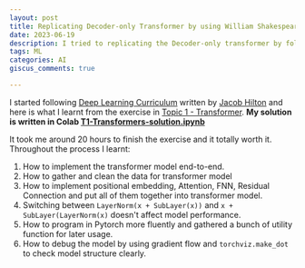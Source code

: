```yaml
---
layout: post
title: Replicating Decoder-only Transformer by using William Shakespeare Corpus
date: 2023-06-19
description: I tried to replicating the Decoder-only transformer by following "Attention is all you need" paper and trained it on William Shakespeare's work.
tags: ML
categories: AI
giscus_comments: true

---
```


I started following [Deep Learning Curriculum](https://github.com/jacobhilton/deep_learning_curriculum/tree/master) written by [Jacob Hilton](https://www.jacobh.co.uk/) and here is what I learnt from the exercise in [Topic 1 - Transformer](https://github.com/jacobhilton/deep_learning_curriculum/blob/master/1-Transformers.md). **My solution is written in Colab [T1-Transformers-solution.ipynb](https://colab.research.google.com/drive/18oP7mmz6sgC3pUembsOLdS6jSwlVbmIv?usp=sharing)**

It took me around 20 hours to finish the exercise and it totally worth it. Throughout the process I learnt:
1. How to implement the transformer model end-to-end.
2. How to gather and clean the data for transformer model
3. How to implement positional embedding, Attention, FNN, Residual Connection and put all of them together into transformer model.
4. Switching between `LayerNorm(x + SubLayer(x))` and `x + SubLayer(LayerNorm(x)` doesn't affect model performance.
5. How to program in Pytorch more fluently and gathered a bunch of utility function for later usage.
6. How to debug the model by using gradient flow and `torchviz.make_dot` to check model structure clearly.
